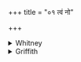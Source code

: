 +++
title = "०१ त्वं नो"

+++

<details><summary>Whitney</summary>

### Translation
1. Do thou, O wisdom (*medhā́*), come first to us, with kine, with  
horses, thou with the sun's rays; thou art worshipful to us.

### Notes
The comm. explains *medhā* as *śrutadhāraṇasāmarthyarūpiṇī devī*, and  
finds in **c** an elliptical comparison (*luptopamā*): "as the rays of  
the sun quickly pervade the whole world, so come to us with own  
capacities able to pervade all subjects."
</details>

<details><summary>Griffith</summary>

Intelligence, come first to us with store of horses and of kine! Thou with the rays of Surya art our worshipful and holy one.
</details>
